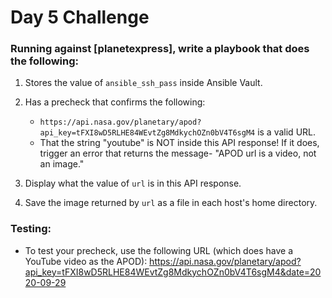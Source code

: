 # Day 5 Challenge

### Running against [planetexpress], write a playbook that does the following:

1. Stores the value of `ansible_ssh_pass` inside Ansible Vault.

0. Has a precheck that confirms the following:
   - `https://api.nasa.gov/planetary/apod?api_key=tFXI8wD5RLHE84WEvtZg8MdkychOZn0bV4T6sgM4` is a valid URL.
   - That the string "youtube" is NOT inside this API response! If it does, trigger an error that returns the message- "APOD url is a video, not an image."

0. Display what the value of `url` is in this API response.

0. Save the image returned by `url` as a file in each host's home directory.

### Testing:

- To test your precheck, use the following URL (which does have a YouTube video as the APOD): https://api.nasa.gov/planetary/apod?api_key=tFXI8wD5RLHE84WEvtZg8MdkychOZn0bV4T6sgM4&date=2020-09-29
